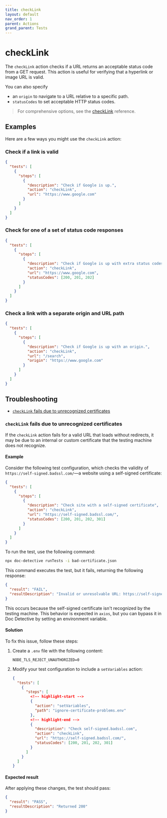 ```yaml
---
title: checkLink
layout: default
nav_order: 1
parent: Actions
grand_parent: Tests
---
```


# checkLink

The `checkLink` action checks if a URL returns an acceptable status code from a GET request. This action is useful for verifying that a hyperlink or image URL is valid.

You can also specify

- an `origin` to navigate to a URL relative to a specific path.
- `statusCodes` to set acceptable HTTP status codes.

> For comprehensive options, see the [checkLink](/docs/references/schemas/checkLink) reference.

## Examples

Here are a few ways you might use the `checkLink` action:

### Check if a link is valid

```json
{
  "tests": [
    {
      "steps": [
        {
          "description": "Check if Google is up.",
          "action": "checkLink",
          "url": "https://www.google.com"
        }
      ]
    }
  ]
}
```

### Check for one of a set of status code responses

```json
{
  "tests": [
    {
      "steps": [
        {
          "description": "Check if Google is up with extra status codes.",
          "action": "checkLink",
          "url": "https://www.google.com",
          "statusCodes": [200, 201, 202]
        }
      ]
    }
  ]
}
```

### Check a link with a separate origin and URL path

```json
{
  "tests": [
    {
      "steps": [
        {
          "description": "Check if Google is up with an origin.",
          "action": "checkLink",
          "url": "/search",
          "origin": "https://www.google.com"
        }
      ]
    }
  ]
}
```

## Troubleshooting

- [`checkLink` fails due to unrecognized certificates](#checklink-fails-due-to-unrecognized-certificates)

### `checkLink` fails due to unrecognized certificates

If the `checkLink` action fails for a valid URL that loads without redirects, it may be due to an internal or custom certificate that the testing machine does not recognize.

#### Example

Consider the following test configuration, which checks the validity of `https://self-signed.badssl.com/`—a website using a self-signed certificate:

```json title="bad-certificate.json"
{
  "tests": [
    {
      "steps": [
        {
          "description": "Check site with a self-signed certificate",
          "action": "checkLink",
          "url": "https://self-signed.badssl.com/",
          "statusCodes": [200, 201, 202, 301]
        }
      ]
    }
  ]
}
```

To run the test, use the following command:

```bash
npx doc-detective runTests -i bad-certificate.json
```

This command executes the test, but it fails, returning the following response:

```json
{
  "result": "FAIL",
  "resultDescription": "Invalid or unresolvable URL: https://self-signed.badssl.com/"
}
```

This occurs because the self-signed certificate isn't recognized by the testing machine. This behavior is expected in `axios`, but you can bypass it in Doc Detective by setting an environment variable.

#### Solution

To fix this issue, follow these steps:

1. Create a `.env` file with the following content:

   ```text title="ignore-certificate-problems.env"
   NODE_TLS_REJECT_UNAUTHORIZED=0
   ```

2. Modify your test configuration to include a `setVariables` action:

   ```json title="bad-certificate.json"
   {
     "tests": [
       {
         "steps": [
           <!-- highlight-start -->
           {
             "action": "setVariables",
             "path": "ignore-certificate-problems.env"
           },
           <!-- highlight-end -->
           {
             "description": "Check self-signed.badssl.com",
             "action": "checkLink",
             "url": "https://self-signed.badssl.com/",
             "statusCodes": [200, 201, 202, 301]
           }
         ]
       }
     ]
   }
   ```

#### Expected result

After applying these changes, the test should pass:

```json
{
  "result": "PASS",
  "resultDescription": "Returned 200"
}
```
